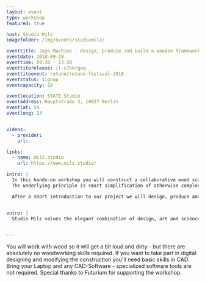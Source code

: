 ```yaml
---
layout: event
type: workshop
featured: true

host: Studio Milz
imagefolder: /img/events/studiomilz/

eventtitle: Joyn Machine - design, produce and build a wooden framework construction
eventdate: 2018-09-28
eventtime: 09:30 - 13:30
eventtitorelease: il-s7hkrgwq
eventtitoevent: retune/retune-festival-2018
eventstatus: signup
eventcapacity: 10

eventlocation: STATE Studio
eventaddress: Hauptstraße 3, 10827 Berlin
eventlat: 54
eventlong: 14


videos:
  - provider:
    url:

links:
  - name: milz.studio
    url: https://www.milz.studio/

intro: |
  In this hands-on workshop you will construct a collaborative wood sculpture with the Joyn Machine – an interactive tool that enables the design of wooden framework constructions and their semi-automated production.
  The underlying principle is smart simplification of otherwise complex processes - thereby taking mobile and fast production processes of wooden structures to the next level.

  After a short introduction to our project we will design, produce and build simple constructions on site to launch a spatial experiment.


outro: |
  Studio Milz values the elegant combination of design, art and science. They love to work on imaginative ideas which merge the digital and physical world and require an interdisciplinary path. By using the contrast of low and high-tech they are establishing a unique vision of communication in three dimensional space. The working process combines specialists in multiple disciplines like communication and interaction design, software and interface design, rapid manufacturing, physical and electronic engineering. Using this creative skill set, Studio Milz has gained a deep understanding of developing bespoke projects. They envision, design and produce.


---
```


You will work with wood so it will get a bit loud and dirty - but there are absolutely no woodworking skills required.
If you want to take part in digital designing and modifying the construction you'll need basic skills in CAD.
Bring your Laptop and any CAD-Software - specialized software tools are not required. Special thanks to Futurium for supporting the workshop.
